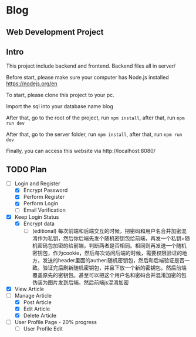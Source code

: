 # Blog

## Web Development Project

## Intro

This project include backend and frontend. Backend files all in server/

Before start, please make sure your computer has Node.js installed https://nodejs.org/en

To start, please clone this project to your pc.

Import the sql into your database name blog

After that, go to the root of the project, run ```npm install```, after that, run ```npm run dev```

After that, go to the server folder,  run ```npm install```, after that, run ```npm run dev```

Finally, you can access this website via http://localhost:8080/

## TODO Plan

- [ ] Login and Register
  - [x] Encrypt Password
  - [x] Perform Register
  - [x] Perform Login 
  - [ ] Email Verification
- [x] Keep Login Status
  - [x] Encrypt data
    - [ ] (editional) 每次前端和后端交互的时候，把密码和用户名合并加密混淆作为私钥，然后你后端先发个随机密钥包给前端，再发一个私钥+随机密码包加密的给前端，判断两者是否相同。相同则再发送一个随机密钥包，作为cookie，然后每次访问后端的时候，需要权限验证的地方，发送的header里面的auther:随机密钥包，然后和后端验证是否一致。验证完后刷新随机密钥包，并且下放一个新的密钥包。然后前端覆盖原先的密钥包。甚至可以把这个用户名和密码合并混淆加密的包伪装为图片发到后端。然后前端js混淆加密
- [x] View Article
- [ ] Manage Article
  - [x] Post Article
  - [x] Edit Article
  - [x] Delete Article
- [ ] User Profile Page - 20% progress
  - [ ] User Profile Edit
